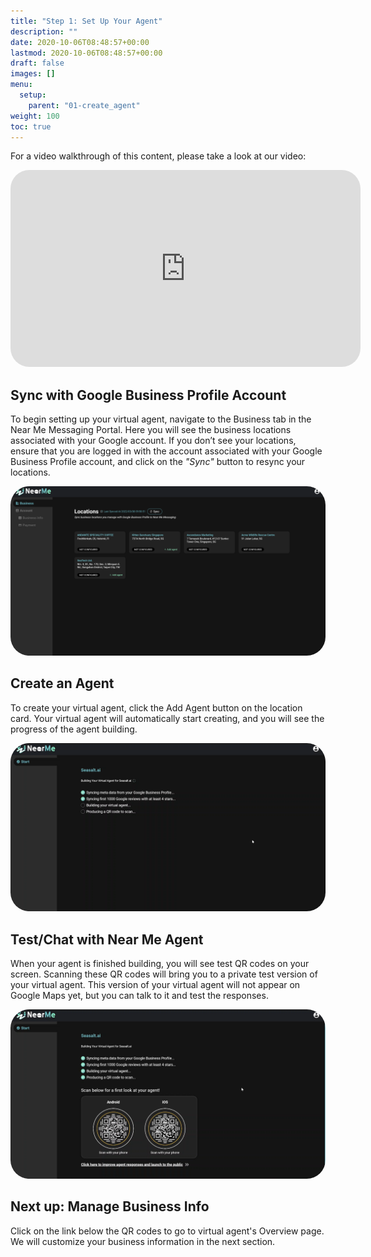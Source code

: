 ```yaml
---
title: "Step 1: Set Up Your Agent"
description: ""
date: 2020-10-06T08:48:57+00:00
lastmod: 2020-10-06T08:48:57+00:00
draft: false
images: []
menu:
  setup:
    parent: "01-create_agent"
weight: 100
toc: true
---
```



For a video walkthrough of this content, please take a look at our video:

   <iframe width="560" height="315" src="https://www.youtube.com/embed/fgf2nt4FkfE" title="YouTube video player" frameborder="0" allow="accelerometer; autoplay; clipboard-write; encrypted-media; gyroscope; picture-in-picture" allowfullscreen style="border-radius: 30px;"></iframe>

Sync with Google Business Profile Account
-------------------------------------

To begin setting up your virtual agent, navigate to the Business tab in the Near Me Messaging Portal. Here you will see the business locations associated with your Google account. If you don’t see your locations, ensure that you are logged in with the account associated with your Google Business Profile account, and click on the *"Sync"* button to resync your locations.

<a href="images/locations.png"><img src="images/locations.png" alt="Locations" style="max-width:100%; border-radius: 30px;"></a>


Create an Agent
---------------

To create your virtual agent, click the Add Agent button on the location card. Your virtual agent will automatically start creating, and you will see the progress of the agent building.

<a href="images/building.png"><img src="images/building.png" alt="Building" style="max-width:100%; border-radius: 30px;"></a>


Test/Chat with Near Me Agent
----------------------------

When your agent is finished building, you will see test QR codes on your screen. Scanning these QR codes will bring you to a private test version of your virtual agent. This version of your virtual agent will not appear on Google Maps yet, but you can talk to it and test the responses.

<a href="images/built.png"><img src="images/built.png" alt="Built" style="max-width:100%; border-radius: 30px;"></a>

Next up: Manage Business Info
-----------------------------
Click on the link below the QR codes to go to virtual agent's Overview page. We will customize your business information in the next section.